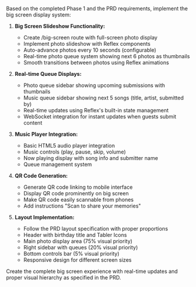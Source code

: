 Based on the completed Phase 1 and the PRD requirements, implement the big screen display system:

1. **Big Screen Slideshow Functionality:**
   - Create /big-screen route with full-screen photo display
   - Implement photo slideshow with Reflex components
   - Auto-advance photos every 10 seconds (configurable)
   - Real-time photo queue system showing next 6 photos as thumbnails
   - Smooth transitions between photos using Reflex animations

2. **Real-time Queue Displays:**
   - Photo queue sidebar showing upcoming submissions with thumbnails
   - Music queue sidebar showing next 5 songs (title, artist, submitted by)
   - Real-time updates using Reflex's built-in state management
   - WebSocket integration for instant updates when guests submit content

3. **Music Player Integration:**
   - Basic HTML5 audio player integration
   - Music controls (play, pause, skip, volume)
   - Now playing display with song info and submitter name
   - Queue management system

4. **QR Code Generation:**
   - Generate QR code linking to mobile interface
   - Display QR code prominently on big screen
   - Make QR code easily scannable from phones
   - Add instructions "Scan to share your memories"

5. **Layout Implementation:**
   - Follow the PRD layout specification with proper proportions
   - Header with birthday title and Tabler Icons
   - Main photo display area (75% visual priority)
   - Right sidebar with queues (20% visual priority)
   - Bottom controls bar (5% visual priority)
   - Responsive design for different screen sizes

Create the complete big screen experience with real-time updates and proper visual hierarchy as specified in the PRD.